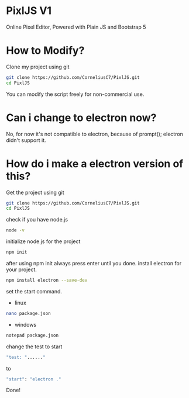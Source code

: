 # PixlJS V1
Online Pixel Editor, Powered with Plain JS and Bootstrap 5
# How to Modify?
Clone my project using git
```bash
git clone https://github.com/CorneliusC7/PixlJS.git
cd PixlJS
```
You can modify the script freely for non-commercial use.
# Can i change to electron now?
No, for now it's not compatible to electron, because of prompt(); electron didn't support it.
# How do i make a electron version of this?
Get the project using git
```bash
git clone https://github.com/CorneliusC7/PixlJS.git
cd PixlJS
```
check if you have node.js
```bash
node -v
```
initialize node.js for the project
```bash
npm init
```
after using npm init always press enter until you done.
install electron for your project.
```bash
npm install electron --save-dev
```
set the start command.
- linux
```bash
nano package.json
```
- windows
```bash
notepad package.json
```
change the test to start
```bash
"test: "......"
```
to
```bash
"start": "electron ."
```
Done!
